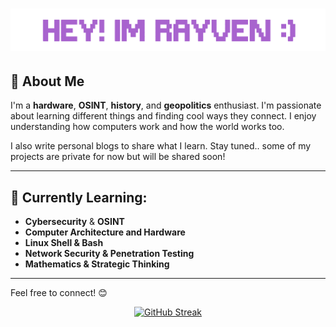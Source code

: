 # ![](./rayven.png)

## 📖 About Me

I'm a **hardware**, **OSINT**, **history**, and **geopolitics** enthusiast. I'm passionate about learning different things and finding cool ways they connect. I enjoy understanding how computers work and how the world works too.

I also write personal blogs to share what I learn. Stay tuned.. some of my projects are private for now but will be shared soon!

---

## 🌱 Currently Learning:
- **Cybersecurity** & **OSINT**
- **Computer Architecture and Hardware**
- **Linux Shell & Bash**
- **Network Security & Penetration Testing**
- **Mathematics & Strategic Thinking**

---

Feel free to connect! 😊

<p align="center">
  <a href="https://git.io/streak-stats">
    <img src="https://github-readme-streak-stats.herokuapp.com?user=R4YV3Nerd&theme=modern-lilac2&border_radius=5&short_numbers=true" alt="GitHub Streak" />
  </a>
</p>
